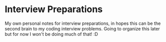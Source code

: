# Interview Preparations

My own personal notes for interview preparations, in hopes this can be the second brain to my coding interview problems. 
Going to organize this later but for now I won't be doing much of that! :D
